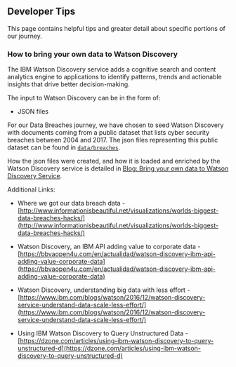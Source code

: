 ## Developer Tips

This page contains helpful tips and greater detail about specific portions of our journey.


### How to bring your own data to Watson Discovery

The IBM Watson Discovery service adds a cognitive search and content analytics engine to applications to identify patterns, trends and actionable insights that drive better decision-making.

The input to Watson Discovery can be in the form of:
* JSON files

For our Data Breaches journey, we have chosen to seed Watson Discovery with documents coming from a public dataset that lists cyber security breaches between 2004 and 2017. The json files representing this public dataset can be found in [`data/breaches`](data/breaches).

How the json files were created, and how it is loaded and enriched by the Watson Discovery service is detailed in [Blog: Bring your own data to Watson Discovery Service](doc/index.md).

Additional Links:

* Where we got our data breach data - [http://www.informationisbeautiful.net/visualizations/worlds-biggest-data-breaches-hacks/](http://www.informationisbeautiful.net/visualizations/worlds-biggest-data-breaches-hacks/)

* Watson Discovery, an IBM API adding value to corporate data -  [https://bbvaopen4u.com/en/actualidad/watson-discovery-ibm-api-adding-value-corporate-data](https://bbvaopen4u.com/en/actualidad/watson-discovery-ibm-api-adding-value-corporate-data)

* Watson Discovery, understanding big data with less effort -  [https://www.ibm.com/blogs/watson/2016/12/watson-discovery-service-understand-data-scale-less-effort/](https://www.ibm.com/blogs/watson/2016/12/watson-discovery-service-understand-data-scale-less-effort/)    

* Using IBM Watson Discovery to Query Unstructured Data - [https://dzone.com/articles/using-ibm-watson-discovery-to-query-unstructured-d](https://dzone.com/articles/using-ibm-watson-discovery-to-query-unstructured-d)
